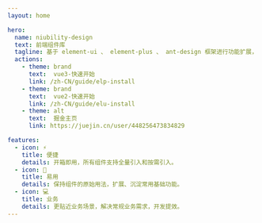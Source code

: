 ```yaml
---
layout: home

hero:
  name: niubility-design
  text: 前端组件库
  tagline: 基于 element-ui 、 element-plus 、 ant-design 框架进行功能扩展，提供更接近业务场景的组件。
  actions:
    - theme: brand
      text:  vue3-快速开始
      link: /zh-CN/guide/elp-install
    - theme: brand
      text:  vue2-快速开始
      link: /zh-CN/guide/elu-install
    - theme: alt
      text:  掘金主页
      link: https://juejin.cn/user/448256473834829

features:
  - icon: ⚡️
    title: 便捷
    details: 开箱即用，所有组件支持全量引入和按需引入。
  - icon: 🤟
    title: 易用
    details: 保持组件的原始用法，扩展、沉淀常用基础功能。
  - icon: 💻
    title: 业务
    details: 更贴近业务场景，解决常规业务需求，开发提效。
---
```

